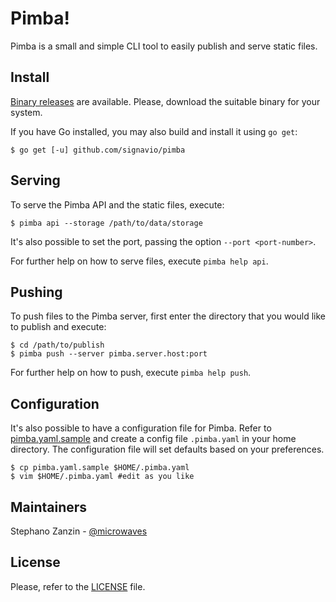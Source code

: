 # Pimba!

Pimba is a small and simple CLI tool to easily publish and serve static files.

## Install

[Binary releases](https://github.com/signavio/pimba/releases/) are available.
Please, download the suitable binary for your system.

If you have Go installed, you may also build and install it using `go get`:

```
$ go get [-u] github.com/signavio/pimba
```

## Serving

To serve the Pimba API and the static files, execute:

```
$ pimba api --storage /path/to/data/storage
```

It's also possible to set the port, passing the option `--port <port-number>`.

For further help on how to serve files, execute `pimba help api`.

## Pushing

To push files to the Pimba server, first enter the directory that you
would like to publish and execute:

```
$ cd /path/to/publish
$ pimba push --server pimba.server.host:port
```

For further help on how to push, execute `pimba help push`.

## Configuration

It's also possible to have a configuration file for Pimba. Refer to
[pimba.yaml.sample](pimba.yaml.sample) and create a config file `.pimba.yaml`
in your home directory. The configuration file will set defaults
based on your preferences.

```
$ cp pimba.yaml.sample $HOME/.pimba.yaml
$ vim $HOME/.pimba.yaml #edit as you like
```

## Maintainers

Stephano Zanzin - [@microwaves](https://github.com/microwaves)

## License

Please, refer to the [LICENSE](LICENSE) file.

